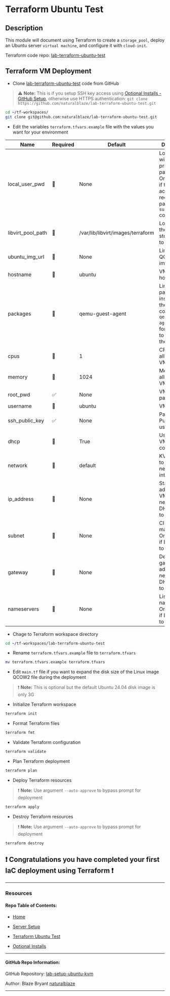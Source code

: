 # Terraform Ubuntu Test

## Description

This module will document using Terraform to create a `storage_pool`, deploy an Ubuntu server `virtual machine`, and configure it with `cloud-init`.


Terraform code repo: [lab-terraform-ubuntu-test](https://github.com/naturalblaze/lab-terraform-ubuntu-test)


## Terraform VM Deployment 

- Clone [lab-terraform-ubuntu-test](https://github.com/naturalblaze/lab-terraform-ubuntu-test) code from GitHub

> :warning: **Note:** This is if you setup SSH key access using [Optional Installs - GitHub Setup](./Optional_Installs.md#github-setup), otherwise use HTTPS authentication: `git clone https://github.com/naturalblaze/lab-terraform-ubuntu-test.git`


```bash
cd ~/tf-workspaces/
git clone git@github.com:naturalblaze/lab-terraform-ubuntu-test.git
```

- Edit the variables `terraform.tfvars.example` file with the values you want for your environment

| Name | Required | Default | Description |
| ---- | -------- | ------- | ----------- |
| local_user_pwd | 🚫 | None | Local user with sudo privileges password. Only needed if the user account requires a password for `sudo` commands. |
| libvirt_pool_path | 🚫 | /var/lib/libvirt/images/terraform | Local path for the Libvirt storage pool to be created. |
| ubuntu_img_url | 🚫 | None | Linux URL for QCOW2 image. |
| hostname | 🚫 | ubuntu | VM hostname. |
| packages | 🚫 | qemu-guest-agent | Linux packages to install during the cloud-init configuration, `qemu-guest-agent` needed for Terraform to validate the install. |
| cpus | 🚫 | 1 | CPUs allocated to VM. |
| memory | 🚫 | 1024 | Memory allocated to VM. |
| root_pwd | ✅ | None | VM root password. |
| username | 🚫 | ubuntu | VM user. |
| ssh_public_key | ✅ | None | Path to SSH Public key for user. |
| dhcp | 🚫 | True | Use DHCP for VM network config. |
| network | 🚫 | default | KVM network to use for VM network interface. |
| ip_address | 🚫 | None | Static IP address for VM. Only needed if DHCP is set to False. |
| subnet | 🚫 | None | CIDR Subnet mask for VM. Only needed if DHCP is set to False. |
| gateway | 🚫 | None | Default gateway IP address. Only needed if DHCP is set to False. |
| nameservers | 🚫 | None | List of DNS nameservers. Only needed if DHCP is set to False. |

- Chage to Terraform workspace directory

```bash
cd ~/tf-workspaces/lab-terraform-ubuntu-test
```

- Rename `terraform.tfvars.example` file to `terraform.tfvars`

```bash
mv terraform.tfvars.example terraform.tfvars
```

- Edit `main.tf` file if you want to expand the disk size of the Linux image QCOW2 file during the deployment

> :exclamation: **Note:** This is optional but the default Ubuntu 24.04 disk image is only 3G

- Initialize Terraform workspace

```bash
terraform init
```

- Format Terraform files

```bash
terraform fmt
```

- Validate Terraform configuration

```bash
terraform validate
```

- Plan Terraform deployment

```bash
terraform plan
```

- Deploy Terraform resources

> :exclamation: **Note:** Use argument `--auto-approve` to bypass prompt for deployment

```bash
terraform apply
```

- Destroy Terraform resources

> :exclamation: **Note:** Use argument `--auto-approve` to bypass prompt for deployment

```bash
terraform destroy
```

## :exclamation: Congratulations you have completed your first IaC deployment using Terraform :exclamation:

-----


### Resources

#### Repo Table of Contents:

- [Home](./README.md)

- [Server Setup](./Server_Setup.md)

- [Terraform Ubuntu Test](./Terraform_Ubuntu_Test.md)

- [Optional Installs](./Terraform_Ubuntu_Test.md)

-----


#### GitHub Repo Information:

GitHub Repository: [lab-setup-ubuntu-kvm](https://github.com/naturalblaze/lab-setup-ubuntu-kvm)

Author: Blaze Bryant [naturalblaze](https://github.com/naturalblaze)

-----

